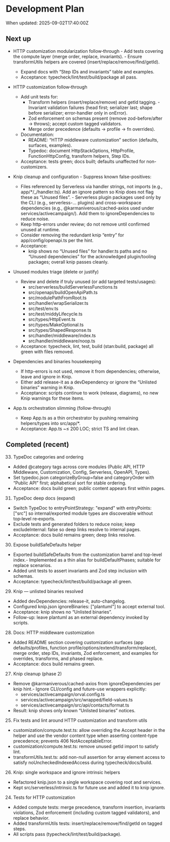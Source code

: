 # Development Plan

When updated: 2025-09-02T17:40:00Z

## Next up

- HTTP customization modularization follow‑through - Add tests covering the compute layer (merge order, replace, invariants). - Ensure transformUtils helpers are covered (insert/replace/remove/find/getId).
  - Expand docs with “Step IDs and invariants” table and examples.
  - Acceptance: typecheck/lint/test/build/package all pass.

- HTTP customization follow‑through
  - Add unit tests for:
    - Transform helpers (insert/replace/remove) and getId tagging. - Invariant validation failures (head first; serializer last; shape before serializer; error-handler only in onError).
    - Zod enforcement on schemas present (remove zod-before/after → throws); accept custom tagged validators.
    - Merge order precedence (defaults → profile → fn overrides).
  - Documentation:
    - README: “HTTP middleware customization” section (defaults, surfaces, examples).
    - Typedoc: document HttpStackOptions, HttpProfile, FunctionHttpConfig, transform helpers, Step IDs.
  - Acceptance: tests green; docs built; defaults unaffected for non-customizers.

- Knip cleanup and configuration - Suppress known false-positives:
  - Files referenced by Serverless via handler strings, not imports (e.g., app/\*/\_/handler.ts).
    Add an ignore pattern so Knip does not flag these as “Unused files”. - Serverless plugin packages used only by the CLI (e.g., serverless-… plugins) and
    cross-workspace dependencies (e.g., @karmaniverous/cached-axios used under services/activecampaign/).
    Add them to ignoreDependencies to reduce noise.
  - Keep http-errors under review; do not remove until confirmed unused at runtime.
  - Consider removing the redundant knip “entry” for app/config/openapi.ts per the hint.
  - Acceptance:
    - knip shows no “Unused files” for handler.ts paths and no “Unused dependencies” for the
      acknowledged plugin/tooling packages; overall knip passes cleanly.

- Unused modules triage (delete or justify)
  - Review and delete if truly unused (or add targeted tests/usages):
    - src/serverless/buildServerlessFunctions.ts
    - src/openapi/buildOpenApiPath.ts
    - src/modulePathFromRoot.ts
    - src/handler/wrapSerializer.ts
    - src/test/env.ts
    - src/test/middyLifecycle.ts
    - src/types/HttpEvent.ts
    - src/types/MakeOptional.ts
    - src/types/ShapedResponse.ts
    - src/handler/middleware/index.ts
    - src/handler/middleware/noop.ts
  - Acceptance: typecheck, lint, test, build (stan:build, package) all green with files removed.

- Dependencies and binaries housekeeping
  - If http-errors is not used, remove it from dependencies; otherwise, leave and ignore in Knip.
  - Either add release-it as a devDependency or ignore the “Unlisted binaries” warning in Knip.
  - Acceptance: scripts continue to work (release, diagrams), no new Knip warnings for these items.

- App.ts orchestration slimming (follow-through)
  - Keep App.ts as a thin orchestrator by pushing remaining helpers/types into src/app/\*.
  - Acceptance: App.ts ~≤ 200 LOC; strict TS and lint clean.

## Completed (recent)

33. TypeDoc categories and ordering

- Added @category tags across core modules (Public API, HTTP Middleware,
  Customization, Config, Serverless, OpenAPI, Types).
- Set typedoc.json categorizeByGroup=false and categoryOrder with “Public API”
  first; alphabetical sort for stable ordering.
- Acceptance: docs build green; public content appears first within pages.

31. TypeDoc deep docs (expand)

- Switch TypeDoc to entryPointStrategy: "expand" with entryPoints: ["src"] so
  internal/exported module types are discoverable without top‑level re‑exports.
- Exclude tests and generated folders to reduce noise; keep excludeInternal: false
  so deep links resolve to internal pages.
- Acceptance: docs build remains green; deep links resolve.

30. Expose buildSafeDefaults helper

- Exported buildSafeDefaults from the customization barrel and top-level index.- Implemented as a thin alias for buildDefaultPhases; suitable for replace scenarios.
- Added unit tests to assert invariants and Zod step inclusion with schemas.
- Acceptance: typecheck/lint/test/build/package all green.

29. Knip — unlisted binaries resolved

- Added devDependencies: release-it, auto-changelog.
- Configured knip.json ignoreBinaries: ["plantuml"] to accept external tool.
- Acceptance: knip shows no “Unlisted binaries”.
- Follow-up: leave plantuml as an external dependency invoked by scripts.

28. Docs: HTTP middleware customization

- Added README section covering customization surfaces (app defaults/profiles,
  function profile/options/extend/transform/replace), merge order, step IDs,
  invariants, Zod enforcement, and examples for overrides, transforms, and
  phased replace.
- Acceptance: docs build remains green.

27. Knip cleanup (phase 2)

- Remove @karmaniverous/cached-axios from ignoreDependencies per knip hint.- Ignore CLI/config and future-use wrappers explicitly:
  - services/activecampaign/orval.config.ts
  - services/activecampaign/src/wrapped/field-values.ts
  - services/activecampaign/src/api/contacts/format.ts
- Result: knip shows only known “Unlisted binaries” notices.

25. Fix tests and lint around HTTP customization and transform utils

- customization/compute.test.ts: allow overriding the Accept header in the
  helper and use the vendor content type when asserting content-type
  precedence; prevents 406 NotAcceptableError.
- customization/compute.test.ts: remove unused getId import to satisfy lint.
- transformUtils.test.ts: add non-null assertion for array element access to
  satisfy noUncheckedIndexedAccess during typecheck/docs/build.

26. Knip: single workspace and ignore intrinsic helpers

- Refactored knip.json to a single workspace covering root and services.
- Kept src/serverless/intrinsic.ts for future use and added it to knip ignore.

24. Tests for HTTP customization

- Added compute tests: merge precedence, transform insertion, invariants violations, Zod enforcement (including custom tagged validators), and replace behavior.
- Added transformUtils tests: insert/replace/remove/find/getId on tagged steps.
- All scripts pass (typecheck/lint/test/build/package).
